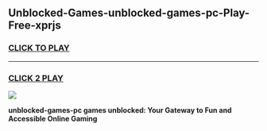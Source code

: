 
## Unblocked-Games-unblocked-games-pc-Play-Free-xprjs
<h3>
<a href="https://premium76.site?title=unblocked-games-pc&ref=24M">CLICK TO PLAY</a></h3>
<hr>

<h3>
<a href="https://premium76.site?title=unblocked-games-pc&ref=24M">CLICK 2 PLAY</a>
  
</h3>

<a href="https://premium76.site?title=unblocked-games-pc&ref=24M"><img src="https://clearcache.store/games.png"></a>


**unblocked-games-pc games unblocked: Your Gateway to Fun and Accessible Online Gaming**
